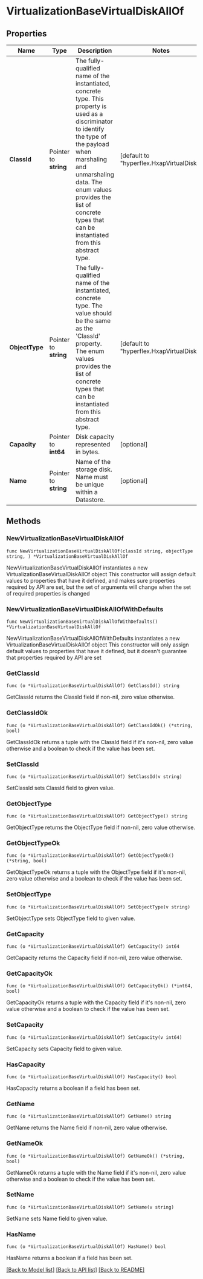 # VirtualizationBaseVirtualDiskAllOf

## Properties

Name | Type | Description | Notes
------------ | ------------- | ------------- | -------------
**ClassId** | Pointer to **string** | The fully-qualified name of the instantiated, concrete type. This property is used as a discriminator to identify the type of the payload when marshaling and unmarshaling data. The enum values provides the list of concrete types that can be instantiated from this abstract type. | [default to "hyperflex.HxapVirtualDisk"]
**ObjectType** | Pointer to **string** | The fully-qualified name of the instantiated, concrete type. The value should be the same as the &#39;ClassId&#39; property. The enum values provides the list of concrete types that can be instantiated from this abstract type. | [default to "hyperflex.HxapVirtualDisk"]
**Capacity** | Pointer to **int64** | Disk capacity represented in bytes. | [optional] 
**Name** | Pointer to **string** | Name of the storage disk. Name must be unique within a Datastore. | [optional] 

## Methods

### NewVirtualizationBaseVirtualDiskAllOf

`func NewVirtualizationBaseVirtualDiskAllOf(classId string, objectType string, ) *VirtualizationBaseVirtualDiskAllOf`

NewVirtualizationBaseVirtualDiskAllOf instantiates a new VirtualizationBaseVirtualDiskAllOf object
This constructor will assign default values to properties that have it defined,
and makes sure properties required by API are set, but the set of arguments
will change when the set of required properties is changed

### NewVirtualizationBaseVirtualDiskAllOfWithDefaults

`func NewVirtualizationBaseVirtualDiskAllOfWithDefaults() *VirtualizationBaseVirtualDiskAllOf`

NewVirtualizationBaseVirtualDiskAllOfWithDefaults instantiates a new VirtualizationBaseVirtualDiskAllOf object
This constructor will only assign default values to properties that have it defined,
but it doesn't guarantee that properties required by API are set

### GetClassId

`func (o *VirtualizationBaseVirtualDiskAllOf) GetClassId() string`

GetClassId returns the ClassId field if non-nil, zero value otherwise.

### GetClassIdOk

`func (o *VirtualizationBaseVirtualDiskAllOf) GetClassIdOk() (*string, bool)`

GetClassIdOk returns a tuple with the ClassId field if it's non-nil, zero value otherwise
and a boolean to check if the value has been set.

### SetClassId

`func (o *VirtualizationBaseVirtualDiskAllOf) SetClassId(v string)`

SetClassId sets ClassId field to given value.


### GetObjectType

`func (o *VirtualizationBaseVirtualDiskAllOf) GetObjectType() string`

GetObjectType returns the ObjectType field if non-nil, zero value otherwise.

### GetObjectTypeOk

`func (o *VirtualizationBaseVirtualDiskAllOf) GetObjectTypeOk() (*string, bool)`

GetObjectTypeOk returns a tuple with the ObjectType field if it's non-nil, zero value otherwise
and a boolean to check if the value has been set.

### SetObjectType

`func (o *VirtualizationBaseVirtualDiskAllOf) SetObjectType(v string)`

SetObjectType sets ObjectType field to given value.


### GetCapacity

`func (o *VirtualizationBaseVirtualDiskAllOf) GetCapacity() int64`

GetCapacity returns the Capacity field if non-nil, zero value otherwise.

### GetCapacityOk

`func (o *VirtualizationBaseVirtualDiskAllOf) GetCapacityOk() (*int64, bool)`

GetCapacityOk returns a tuple with the Capacity field if it's non-nil, zero value otherwise
and a boolean to check if the value has been set.

### SetCapacity

`func (o *VirtualizationBaseVirtualDiskAllOf) SetCapacity(v int64)`

SetCapacity sets Capacity field to given value.

### HasCapacity

`func (o *VirtualizationBaseVirtualDiskAllOf) HasCapacity() bool`

HasCapacity returns a boolean if a field has been set.

### GetName

`func (o *VirtualizationBaseVirtualDiskAllOf) GetName() string`

GetName returns the Name field if non-nil, zero value otherwise.

### GetNameOk

`func (o *VirtualizationBaseVirtualDiskAllOf) GetNameOk() (*string, bool)`

GetNameOk returns a tuple with the Name field if it's non-nil, zero value otherwise
and a boolean to check if the value has been set.

### SetName

`func (o *VirtualizationBaseVirtualDiskAllOf) SetName(v string)`

SetName sets Name field to given value.

### HasName

`func (o *VirtualizationBaseVirtualDiskAllOf) HasName() bool`

HasName returns a boolean if a field has been set.


[[Back to Model list]](../README.md#documentation-for-models) [[Back to API list]](../README.md#documentation-for-api-endpoints) [[Back to README]](../README.md)


